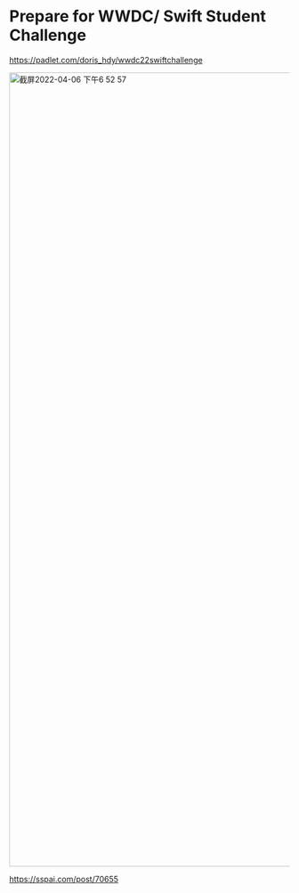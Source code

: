 # Prepare for WWDC/ Swift Student Challenge
https://padlet.com/doris_hdy/wwdc22swiftchallenge

<img width="1427" alt="截屏2022-04-06 下午6 52 57" src="https://user-images.githubusercontent.com/45887805/161959310-c46ece29-36d7-4f9d-a5e0-9b230aaf6f9c.png">

https://sspai.com/post/70655 

